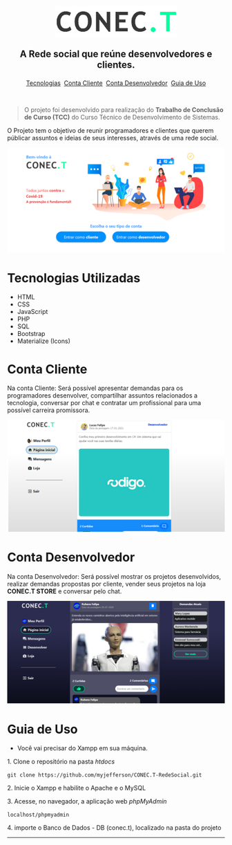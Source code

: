 <link rel="stylesheet" href="https://cdn.jsdelivr.net/gh/devicons/devicon@v2.9.0/devicon.min.css">
<h2 align="center">
   <img src="icones/logo-black.png" width="280px">
   <p>A Rede social que reúne desenvolvedores e clientes.</p>
</h2>

<p align="center"><a href="#techs">Tecnologias</a>&nbsp&nbsp<a href="#client">Conta Cliente</a>&nbsp&nbsp<a href="#dev">Conta Desenvolvedor</a>&nbsp&nbsp<!--<a href="#store"> CONEC.T Store &nbsp</a>--><a href="#guiauso">Guia de Uso</a></p>
</br>

> O projeto foi desenvolvido para realização do <b>Trabalho de Conclusão de Curso (TCC)</b> do Curso Técnico de Desenvolvimento de Sistemas.

<p>O Projeto tem o objetivo de reunir programadores e clientes que querem públicar assuntos e ideias de seus interesses, através de uma rede social.</p>

<img src="icones/presentation/change_account.png">


<h1 id="techs">Tecnologias Utilizadas</h1>
<ul>
   <li>HTML</li>
   <li>CSS</li>
   <li>JavaScript</li>
   <li>PHP</li>
   <li>SQL</li>
   <li>Bootstrap</li>
   <li>Materialize (Icons)</li>
</ul>

<h1 id="client">Conta Cliente</h1>
<p>Na conta Cliente: Será possível apresentar demandas para os programadores desenvolver, compartilhar assuntos relacionados a tecnologia, conversar por chat e contratar um profissional para uma possível carreira promissora.</p>
<img src="icones/presentation/home_client.png">

<h1 id="dev">Conta Desenvolvedor</h1>
<p>Na conta Desenvolvedor: Será possível mostrar os projetos desenvolvidos, realizar demandas propostas por cliente, vender seus projetos na loja <b>CONEC.T STORE</b> e conversar pelo chat. </p>
<img src="icones/presentation/home_dev.png">

<!--<h1 id="store">CONEC.T Store</h1>-->


<h1 id="guiauso">Guia de Uso</h1>
<ul>
   <li>Você vai precisar do Xampp em sua máquina.</li>
</ul>

<p>1. Clone o repositório na pasta <i>htdocs</i></p>

```
git clone https://github.com/myjefferson/CONEC.T-RedeSocial.git
```

<p>2. Inicie o Xampp e habilite o Apache e o MySQL</p>
<p>3. Acesse, no navegador, a aplicação web <i>phpMyAdmin</i></p>

```
localhost/phpmyadmin
```

<p>4. importe o Banco de Dados - DB (conec.t), localizado na pasta do projeto</p>

<hr/>
